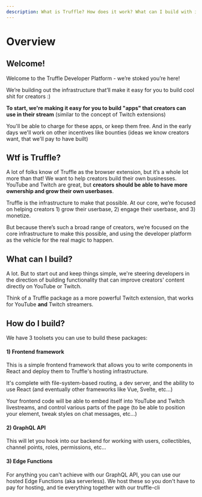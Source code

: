 ```yaml
---
description: What is Truffle? How does it work? What can I build with it?
---
```


# Overview

## Welcome!

Welcome to the Truffle Developer Platform - we’re stoked you’re here!

We’re building out the infrastructure that’ll make it easy for you to build cool shit for creators :)

**To start, we're making it easy for you to build "apps" that creators can use in their stream** (similar to the concept of Twitch extensions)

You'll be able to charge for these apps, or keep them free. And in the early days we'll work on other incentives like bounties (ideas we know creators want, that we'll pay to have built)

## Wtf is Truffle?

A lot of folks know of Truffle as the browser extension, but it’s a whole lot more than that! We want to help creators build their own businesses. YouTube and Twitch are great, but **creators should be able to have more ownership and grow their own userbases**.

Truffle is the infrastructure to make that possible. At our core, we’re focused on helping creators 1) grow their userbase, 2) engage their userbase, and 3) monetize.

But because there’s such a broad range of creators, we’re focused on the core infrastructure to make this possible, and using the developer platform as the vehicle for the real magic to happen.

## What can I build?

A lot. But to start out and keep things simple, we're steering developers in the direction of building functionality that can improve creators' content directly on YouTube or Twitch.

Think of a Truffle package as a more powerful Twitch extension, that works for YouTube **and** Twitch streamers.

## How do I build?

We have 3 toolsets you can use to build these packages:

#### 1) Frontend framework

This is a simple frontend framework that allows you to write components in React and deploy them to Truffle's hosting infrastructure.

It's complete with file-system-based routing, a dev server, and the ability to use React (and eventually other frameworks like Vue, Svelte, etc...)

Your frontend code will be able to embed itself into YouTube and Twitch livestreams, and control various parts of the page (to be able to position your element, tweak styles on chat messages, etc...)

#### 2) GraphQL API

This will let you hook into our backend for working with users, collectibles, channel points, roles, permissions, etc...

#### 3) Edge Functions

For anything you can't achieve with our GraphQL API, you can use our hosted Edge Functions (aka serverless). We host these so you don't have to pay for hosting, and tie everything together with our truffle-cli
